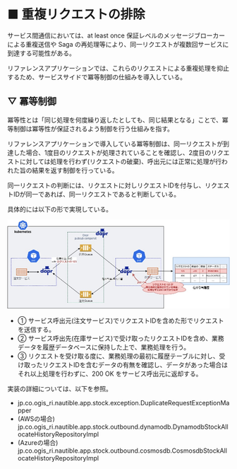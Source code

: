 # ■ 重複リクエストの排除

サービス間通信においては、at least once 保証レベルのメッセージブローカーによる重複送信や Saga の再処理等により、同一リクエストが複数回サービスに到達する可能性がある。

リファレンスアプリケーションでは、これらのリクエストによる重複処理を抑止するため、サービスサイドで冪等制御の仕組みを導入している。

## ▽ 冪等制御
冪等性とは「同じ処理を何度繰り返したとしても、同じ結果となる」ことで、冪等制御は冪等性が保証されるよう制御を行う仕組みを指す。

リファレンスアプリケーションで導入している冪等制御は、同一リクエストが到達した場合、1度目のリクエストが処理されていることを確認し、2度目のリクエストに対しては処理を行わず(リクエストの破棄)、呼出元には正常に処理が行われた旨の結果を返す制御を行っている。

同一リクエストの判断には、リクエストに対しリクエストIDを付与し、リクエストIDが同一であれば、同一リクエストであると判断している。

具体的には以下の形で実現している。

![冪等制御イメージ](./img/idempotent-control.jpg)
- ① サービス呼出元(注文サービス)でリクエストIDを含めた形でリクエストを送信する。
- ② サービス呼出先(在庫サービス)で受け取ったリクエストIDを含め、業務データを履歴データベースに保持した上で、業務処理を行う。
- ③ リクエストを受け取る度に、業務処理の最初に履歴テーブルに対し、受け取ったリクエストIDを含むデータの有無を確認し、データがあった場合はそれ以上処理を行わずに、200 OK をサービス呼出元に返却する。

実装の詳細については、以下を参照。
- jp.co.ogis_ri.nautible.app.stock.exception.DuplicateRequestExceptionMapper
- (AWSの場合) jp.co.ogis_ri.nautible.app.stock.outbound.dynamodb.DynamodbStockAllocateHistoryRepositoryImpl
- (Azureの場合) jp.co.ogis_ri.nautible.app.stock.outbound.cosmosdb.CosmosdbStockAllocateHistoryRepositoryImpl 
